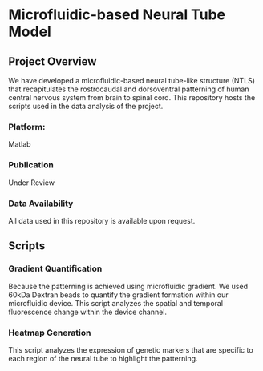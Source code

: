 # Microfluidic-based Neural Tube Model

## Project Overview
We have developed a microfluidic-based neural tube-like structure (NTLS) that recapitulates the rostrocaudal and dorsoventral patterning of human central nervous system from brain to spinal cord. This repository hosts the scripts used in the data analysis of the project. 

### Platform: 
Matlab
### Publication
Under Review

### Data Availability
All data used in this repository is available upon request. 


## Scripts

### Gradient Quantification
Because the patterning is achieved using microfluidic gradient. We used 60kDa Dextran beads to quantify the gradient formation within our microfluidic device. This script analyzes the spatial and temporal fluorescence change within the device channel. 

### Heatmap Generation
This script analyzes the expression of genetic markers that are specific to each region of the neural tube to highlight the patterning. 
